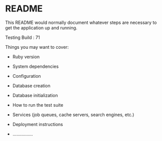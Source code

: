 # README

This README would normally document whatever steps are necessary to get the
application up and running.

Testing Build : 71

Things you may want to cover:

* Ruby version

* System dependencies

* Configuration

* Database creation

* Database initialization

* How to run the test suite

* Services (job queues, cache servers, search engines, etc.)

* Deployment instructions

* ................

